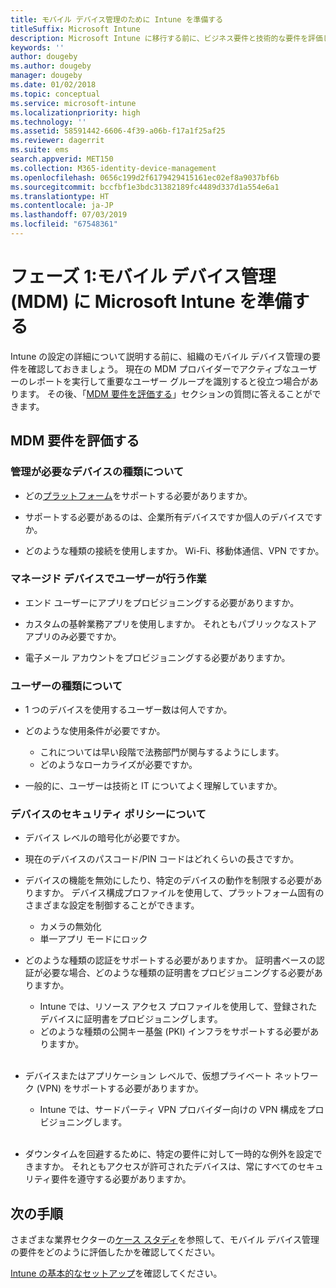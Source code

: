 ```yaml
---
title: モバイル デバイス管理のために Intune を準備する
titleSuffix: Microsoft Intune
description: Microsoft Intune に移行する前に、ビジネス要件と技術的な要件を評価します。
keywords: ''
author: dougeby
ms.author: dougeby
manager: dougeby
ms.date: 01/02/2018
ms.topic: conceptual
ms.service: microsoft-intune
ms.localizationpriority: high
ms.technology: ''
ms.assetid: 58591442-6606-4f39-a06b-f17a1f25af25
ms.reviewer: dagerrit
ms.suite: ems
search.appverid: MET150
ms.collection: M365-identity-device-management
ms.openlocfilehash: 0656c199d2f6179429415161ec02ef8a9037bf6b
ms.sourcegitcommit: bccfbf1e3bdc31382189fc4489d337d1a554e6a1
ms.translationtype: HT
ms.contentlocale: ja-JP
ms.lasthandoff: 07/03/2019
ms.locfileid: "67548361"
---
```

# <a name="phase-1-prepare-microsoft-intune-for-mobile-device-management-mdm"></a>フェーズ 1:モバイル デバイス管理 (MDM) に Microsoft Intune を準備する

Intune の設定の詳細について説明する前に、組織のモバイル デバイス管理の要件を確認しておきましょう。 現在の MDM プロバイダーでアクティブなユーザーのレポートを実行して重要なユーザー グループを識別すると役立つ場合があります。 その後、「[MDM 要件を評価する](migration-guide-prepare.md#assess-mdm-requirements)」セクションの質問に答えることができます。

## <a name="assess-mdm-requirements"></a>MDM 要件を評価する

### <a name="what-kinds-of-devices-do-you-need-to-manage"></a>管理が必要なデバイスの種類について

- どの[プラットフォーム](supported-devices-browsers.md)をサポートする必要がありますか。

- サポートする必要があるのは、企業所有デバイスですか個人のデバイスですか。

- どのような種類の接続を使用しますか。 Wi-Fi、移動体通信、VPN ですか。

### <a name="what-do-your-users-need-to-do-on-managed-devices"></a>マネージド デバイスでユーザーが行う作業

- エンド ユーザーにアプリをプロビジョニングする必要がありますか。

- カスタムの基幹業務アプリを使用しますか。 それともパブリックなストア アプリのみ必要ですか。

- 電子メール アカウントをプロビジョニングする必要がありますか。

### <a name="what-kinds-of-users"></a>ユーザーの種類について

- 1 つのデバイスを使用するユーザー数は何人ですか。

- どのような使用条件が必要ですか。

    - これについては早い段階で法務部門が関与するようにします。
    - どのようなローカライズが必要ですか。

- 一般的に、ユーザーは技術と IT についてよく理解していますか。

### <a name="what-is-your-device-security-policy"></a>デバイスのセキュリティ ポリシーについて

- デバイス レベルの暗号化が必要ですか。

- 現在のデバイスのパスコード/PIN コードはどれくらいの長さですか。

- デバイスの機能を無効にしたり、特定のデバイスの動作を制限する必要がありますか。 デバイス構成プロファイルを使用して、プラットフォーム固有のさまざまな設定を制御することができます。
    - カメラの無効化
    - 単一アプリ モードにロック<br/>

- どのような種類の認証をサポートする必要がありますか。 証明書ベースの認証が必要な場合、どのような種類の証明書をプロビジョニングする必要がありますか。
  - Intune では、リソース アクセス プロファイルを使用して、登録されたデバイスに証明書をプロビジョニングします。
  - どのような種類の公開キー基盤 (PKI) インフラをサポートする必要がありますか。
  <br></br>
- デバイスまたはアプリケーション レベルで、仮想プライベート ネットワーク (VPN) をサポートする必要がありますか。

  - Intune では、サードパーティ VPN プロバイダー向けの VPN 構成をプロビジョニングします。
  <br/><br/>
- ダウンタイムを回避するために、特定の要件に対して一時的な例外を設定できますか。 それともアクセスが許可されたデバイスは、常にすべてのセキュリティ要件を遵守する必要がありますか。

## <a name="next-steps"></a>次の手順
さまざまな業界セクターの[ケース スタディ](https://customers.microsoft.com/story/mwh-global-now-part-of-stantec-secures-mobile-devices-with-intune)を参照して、モバイル デバイス管理の要件をどのように評価したかを確認してください。

[Intune の基本的なセットアップ](migration-guide-setup.md)を確認してください。
